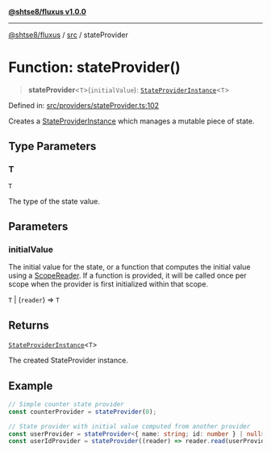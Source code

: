 [**@shtse8/fluxus v1.0.0**](../../README.md)

---

[@shtse8/fluxus](../../README.md) / [src](../README.md) / stateProvider

# Function: stateProvider()

> **stateProvider**\<`T`\>(`initialValue`): [`StateProviderInstance`](../interfaces/StateProviderInstance.md)\<`T`\>

Defined in: [src/providers/stateProvider.ts:102](https://github.com/shtse8/fluxus/blob/4924e60e87ca8856c0bf61d7c46469f55d63d7b6/src/providers/stateProvider.ts#L102)

Creates a [StateProviderInstance](../interfaces/StateProviderInstance.md) which manages a mutable piece of state.

## Type Parameters

### T

`T`

The type of the state value.

## Parameters

### initialValue

The initial value for the state,
or a function that computes the initial value using a [ScopeReader](../interfaces/ScopeReader.md).
If a function is provided, it will be called once per scope when the provider
is first initialized within that scope.

`T` | (`reader`) => `T`

## Returns

[`StateProviderInstance`](../interfaces/StateProviderInstance.md)\<`T`\>

The created StateProvider instance.

## Example

```ts
// Simple counter state provider
const counterProvider = stateProvider(0);

// State provider with initial value computed from another provider
const userProvider = stateProvider<{ name: string; id: number } | null>(null);
const userIdProvider = stateProvider((reader) => reader.read(userProvider)?.id ?? -1);
```
